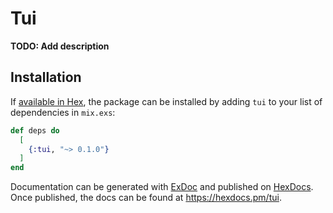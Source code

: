 # Tui

**TODO: Add description**

## Installation

If [available in Hex](https://hex.pm/docs/publish), the package can be installed
by adding `tui` to your list of dependencies in `mix.exs`:

```elixir
def deps do
  [
    {:tui, "~> 0.1.0"}
  ]
end
```

Documentation can be generated with [ExDoc](https://github.com/elixir-lang/ex_doc)
and published on [HexDocs](https://hexdocs.pm). Once published, the docs can
be found at <https://hexdocs.pm/tui>.

